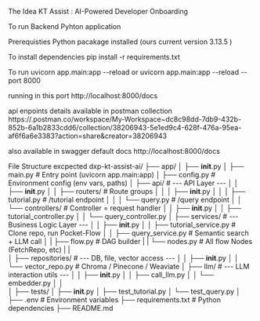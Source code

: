 The Idea 
KT Assist : AI-Powered Developer Onboarding

To run Backend Pyhton application

Prerequisties
Python pacakage installed (ours current version 3.13.5 ) 

To install dependencies
pip install -r requirements.txt

To run 
uvicorn app.main:app --reload
or
uvicorn app.main:app --reload --port 8000

running in this port
http://localhost:8000/docs


api enpoints details available in postman collection 
https://.postman.co/workspace/My-Workspace~dc8c98dd-7db9-432b-852b-6a1b2833cdd6/collection/38206943-5e1ed9c4-628f-476a-95ea-af6f6a6e3383?action=share&creator=38206943

also available in swagger default docs
http://localhost:8000/docs


File Structure excpected
dxp-kt-assist-ai/
├── app/
│   ├── __init__.py
│   ├── main.py                  # Entry point (uvicorn app.main:app)
│   ├── config.py                # Environment config (env vars, paths)
│   ├── api/                     # --- API Layer ---
│   │   ├── __init__.py
│   │   ├── routers/             # Route groups
│   │   │   ├── __init__.py
│   │   │   ├── tutorial.py      # /tutorial endpoint
│   │   │   └── query.py         # /query endpoint
│   │   └── controllers/         # Controller = request handler
│   │       ├── __init__.py
│   │       ├── tutorial_controller.py
│   │       └── query_controller.py
│   ├── services/                # --- Business Logic Layer ---
│   │   ├── __init__.py
│   │   ├── tutorial_service.py  # Clone repo, run Pocket-Flow
│   │   ├── query_service.py     # Semantic search + LLM call
│   |   ├── flow.py             # DAG builder
|   |   └── nodes.py            # All flow Nodes (FetchRepo, etc)
|   |        
│   ├── repositories/            # --- DB, file, vector access ---
│   │   ├── __init__.py
│   │   └── vector_repo.py       # Chroma / Pinecone / Weaviate
│   ├── llm/                     # --- LLM interaction utils ---
│   │   ├── __init__.py
│   │   ├── call_llm.py
│   │   └── embedder.py
│ 
│                 
│
├── tests/
│   ├── __init__.py
│   ├── test_tutorial.py
│   └── test_query.py
│
├── .env                         # Environment variables
├── requirements.txt             # Python dependencies
├── README.md

